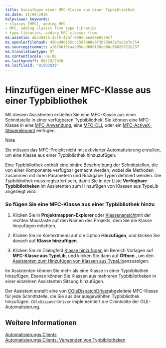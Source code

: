 ```yaml
---
title: Hinzufügen einer MFC-Klasse aus einer Typbibliothek
ms.date: 11/04/2016
helpviewer_keywords:
- classes [MFC], adding MFC
- MFC, adding classes from type libraries
- type libraries, adding MFC classes from
ms.assetid: aba40476-3cfb-47af-990e-ae2e9e0d79cf
ms.openlocfilehash: 45bad00155cc1587980e6f3b25843a7a22e7e754
ms.sourcegitcommit: a1676bf6caae05ecd698f26ed80c08828722b237
ms.translationtype: MT
ms.contentlocale: de-DE
ms.lasthandoff: 09/29/2020
ms.locfileid: "91503039"
---
```

# <a name="adding-an-mfc-class-from-a-type-library"></a>Hinzufügen einer MFC-Klasse aus einer Typbibliothek

Mit diesem Assistenten erstellen Sie eine MFC-Klasse aus einer Schnittstelle in einer verfügbaren Typbibliothek. Sie können eine MFC-Klasse in eine [MFC-Anwendung](../../mfc/reference/creating-an-mfc-application.md), eine [MFC-DLL](../../mfc/reference/creating-an-mfc-dll-project.md) oder ein [MFC-ActiveX-Steuerelement](../../mfc/reference/creating-an-mfc-activex-control.md) einfügen.

> [!NOTE]
> Sie müssen das MFC-Projekt nicht mit aktivierter Automatisierung erstellen, um eine Klasse aus einer Typbibliothek hinzuzufügen.

Eine Typbibliothek enthält eine binäre Beschreibung der Schnittstellen, die von einer Komponente verfügbar gemacht werden, wobei die Methoden zusammen mit ihren Parametern und Rückgabe Typen definiert werden. Die Typbibliothek muss registriert sein, damit Sie in der Liste **Verfügbare Typbibliotheken** im Assistenten zum Hinzufügen von Klassen aus TypeLib angezeigt wird.

### <a name="to-add-an-mfc-class-from-a-type-library"></a>So fügen Sie eine MFC-Klasse aus einer Typbibliothek hinzu

1. Klicken Sie in **Projektmappen-Explorer** oder [Klassenansicht](/visualstudio/ide/viewing-the-structure-of-code)mit der rechten Maustaste auf den Namen des Projekts, dem Sie die Klasse hinzufügen möchten.

1. Klicken Sie im Kontextmenü auf die Option **Hinzufügen**, und klicken Sie danach auf **Klasse hinzufügen**.

1. Klicken Sie im Dialogfeld [Klasse hinzufügen](../../ide/adding-a-class-visual-cpp.md#add-class-dialog-box) im Bereich Vorlagen auf **MFC-Klasse aus TypeLib**, und klicken Sie dann auf **Öffnen** , um den [Assistenten zum Hinzufügen von Klassen aus TypeLib](../../mfc/reference/add-class-from-typelib-wizard.md)anzuzeigen.

Im Assistenten können Sie mehr als eine Klasse in einer Typbibliothek hinzufügen. Ebenso können Sie Klassen aus mehreren Typbibliotheken in einer einzelnen Assistenten Sitzung hinzufügen.

Der Assistent erstellt eine von [COleDispatchDriver](../../mfc/reference/coledispatchdriver-class.md)abgeleitete MFC-Klasse für jede Schnittstelle, die Sie aus der ausgewählten Typbibliothek hinzufügen. `COleDispatchDriver` implementiert die Clientseite der OLE-Automatisierung.

## <a name="see-also"></a>Weitere Informationen

[Automatisierungs Clients](../../mfc/automation-clients.md)<br/>
[Automatisierungs Clients: Verwenden von Typbibliotheken](../../mfc/automation-clients-using-type-libraries.md)

